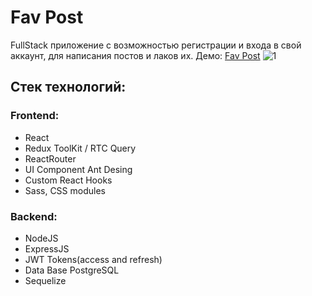 # Fav Post

FullStack приложение c возможностью регистрации и входа в свой аккаунт, для написания постов и лаков их. Демо: [Fav Post](http://authgit.1293863-co27853.tw1.ru/)
![1](https://cdn.discordapp.com/attachments/1071988302971944982/1107047730850828339/image.png)

## Стек технологий:
### Frontend:
* React
* Redux ToolKit / RTC Query
* ReactRouter
* UI Component Ant Desing
* Custom React Hooks
* Sass, CSS modules

### Backend:
* NodeJS
* ExpressJS
* JWT Tokens(access and refresh)
* Data Base PostgreSQL
* Sequelize
